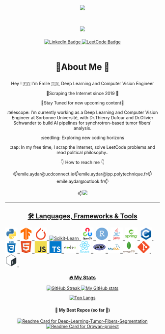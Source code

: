 
<div id="header" align="center">
  <img src="https://media.giphy.com/media/M9gbBd9nbDrOTu1Mqx/giphy.gif" width="100"/>
</div>

<h1 align="center">
  <a href="https://git.io/typing-svg">
    <img src="https://readme-typing-svg.herokuapp.com/?lines=This+is+Emile+Aydar;Nice+to+meet+you+%F0%9F%91%8B&center=true&size=30">
  </a>
</h1>

<div id="badges" align="center">
  <a href="https://www.linkedin.com/in/emile-aydar/">
    <img src="https://img.shields.io/badge/LinkedIn-blue?style=for-the-badge&logo=linkedin&logoColor=white" alt="LinkedIn Badge"/>
  </a>
  <a href="https://leetcode.com/xXMagIkZzR4mBOXx/">
    <img src="https://img.shields.io/badge/LeetCode-orange?style=for-the-badge&logo=leetcode&logoColor=white" alt="LeetCode Badge"/>
  </a>
</div>

<img src="https://komarev.com/ghpvc/?username=xXMagIkZzR4mBOXx&style=flat-square&color=blue" alt=""/>

<h1>
  <p align="center">🍻About Me 🍻</p>
</h1>
<p align="center">
    <p align="center">Hey ! 🇫🇷 I'm Emile 🇹🇷, Deep Learning and Computer Vision Engineer </p>
    <p align="center">🌠Scraping the Internet since 2019 🌠</p>
    <p align="center">🔔Stay Tuned for new upcoming content🔔</p>

  <p align="center">:telescope: I’m currently working as a Deep Learning and Computer Vision Engineer at Sorbonne Université, with Dr.Thierry Dufour and Dr.Olivier Schwander to build AI pipelines for synchrotron-based tumor fibers' analysis.</p>

  <p align="center">:seedling: Exploring new coding horizons</p>

  <p align="center">:zap: In my free time, I scrap the Internet, solve LeetCode problems and read political philosophy..</p>

  <p align="center"> 👇 How to reach me 👇</p>
 <p align="center">📫emile.aydar@ucdconnect.ie📫emile.aydar@lpp.polytechnique.fr📫emile.aydar@outlook.fr📫</p>
</p>
<p align="center">📫<a href="https://www.linkedin.com/in/emile-aydar/"><img src="https://img.shields.io/badge/linkedin-%230077B5.svg?&style=for-the-badge&logo=linkedin&logoColor=white" height=20>
<hr> 

###  <h2 align="center">:hammer_and_wrench: Languages, Frameworks & Tools </h2>
  <div>
  
  <img src="https://github.com/devicons/devicon/blob/master/icons/python/python-original.svg" title="Python" alt="Python" width="40" height="40"/>&nbsp;
  <img src="https://github.com/devicons/devicon/blob/master/icons/tensorflow/tensorflow-original.svg" title="Tensorflow" alt="Tensorflow" width="40" height="40"/>&nbsp;
  <img src="https://github.com/devicons/devicon/blob/master/icons/pytorch/pytorch-original.svg" title="PyTorch" alt="PyTorch" width="40" height="40"/>&nbsp;
  <img src="https://api.iconify.design/devicon/scikitlearn.svg" title="Scikit-Learn" alt="Scikit-Learn" width="60" height="60"/>&nbsp;
  <img src="https://github.com/devicons/devicon/blob/master/icons/opencv/opencv-original-wordmark.svg" title="OpenCV" alt="OpenCV" width="40" height="40"/>&nbsp;
  <img src="https://github.com/devicons/devicon/blob/master/icons/rstudio/rstudio-original.svg" title="RStudio" alt="RStudio" width="40" height="40"/>&nbsp;
  <img src="https://github.com/devicons/devicon/blob/master/icons/java/java-original-wordmark.svg" title="Java" alt="Java" width="40" height="40"/>&nbsp;
  <img src="https://github.com/devicons/devicon/blob/master/icons/spring/spring-original-wordmark.svg" title="Spring" alt="Spring" width="40" height="40"/>&nbsp;
  <img src="https://github.com/devicons/devicon/blob/master/icons/c/c-original.svg" title="C" alt="C" width="40" height="40"/>&nbsp;
  <img src="https://github.com/devicons/devicon/blob/master/icons/css3/css3-plain-wordmark.svg"  title="CSS3" alt="CSS" width="40" height="40"/>&nbsp;
  <img src="https://github.com/devicons/devicon/blob/master/icons/html5/html5-original.svg" title="HTML5" alt="HTML" width="40" height="40"/>&nbsp;
  <img src="https://github.com/devicons/devicon/blob/master/icons/javascript/javascript-original.svg" title="JavaScript" alt="JavaScript" width="40" height="40"/>&nbsp;
  <img src="https://github.com/devicons/devicon/blob/master/icons/typescript/typescript-original.svg" title="TypeScript" alt="TypeScript" width="40" height="40"/>&nbsp;
  <img src="https://github.com/devicons/devicon/blob/master/icons/nodejs/nodejs-original-wordmark.svg" title="NodeJS" alt="NodeJS" width="40" height="40"/>&nbsp;
  <img src="https://github.com/devicons/devicon/blob/master/icons/react/react-original-wordmark.svg" title="React" alt="React" width="40" height="40"/>&nbsp;
  <img src="https://github.com/devicons/devicon/blob/master/icons/php/php-original.svg" title="PHP"  alt="PHP" width="40" height="40"/>&nbsp;
  <img src="https://github.com/devicons/devicon/blob/master/icons/mysql/mysql-original-wordmark.svg" title="MySQL"  alt="MySQL" width="40" height="40"/>&nbsp;
  <img src="https://github.com/devicons/devicon/blob/master/icons/mongodb/mongodb-original-wordmark.svg" title="MongoDB"  alt="MongoDB" width="40" height="40"/>&nbsp;
  <img src="https://github.com/devicons/devicon/blob/master/icons/git/git-original.svg" title="Git" alt="Git" width="40" height="40"/>&nbsp;
  <img src="https://github.com/devicons/devicon/blob/master/icons/bash/bash-original.svg" title="Bash" alt="Bash" width="40" height="40"/>&nbsp;

### <h3 align="center">:fire: My Stats</h3>
<p align="center">
    <a href="https://git.io/streak-stats">
        <img src="http://github-readme-streak-stats.herokuapp.com?user=xXMagIkZzR4mBOXx&theme=radical&background=000000" alt="GitHub Streak">
    </a>
    <a href="https://github.com/anuraghazra/github-readme-stats">
        <img src="https://github-readme-stats.vercel.app/api?username=xXMagIkZzR4mBOXx&show_icons=true&theme=radical" alt="My GitHub stats">
    </a>
</p>
<p align="center">
    <a href="https://github.com/anuraghazra/github-readme-stats">
        <img src="https://github-readme-stats.vercel.app/api/top-langs/?username=xXMagIkZzR4mBOXx&layout=compact&theme=highcontrast" alt="Top Langs">
    </a>
</p>


### <h4 align="center">🤯 My Best Repos (so far 🤞)</h4>

<p align="center">
    <a href="https://github.com/xXMagIkZzR4mBOXx/Deep-Learning-Tumor-Fibers-Segmentation">
        <img src="https://github-readme-stats.vercel.app/api/pin?username=xXMagIkZzR4mBOXx&repo=Deep-Learning-Tumor-Fibers-Segmentation" alt="Readme Card for Deep-Learning-Tumor-Fibers-Segmentation">
    </a>
    <a href="https://github.com/xXMagIkZzR4mBOXx/Orowan-project">
        <img src="https://github-readme-stats.vercel.app/api/pin?username=xXMagIkZzR4mBOXx&repo=Orowan-project" alt="Readme Card for Orowan-project">
    </a>
</p>



